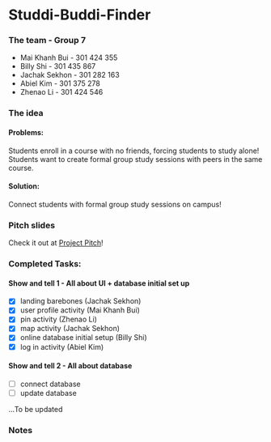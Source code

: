 # Studdi-Buddi-Finder

### The team - Group 7
- Mai Khanh Bui - 301 424 355
- Billy Shi - 301 435 867
- Jachak Sekhon - 301 282 163
- Abiel Kim - 301 375 278
- Zhenao Li - 301 424 546

### The idea 
#### Problems: 
Students enroll in a course with no friends, forcing students to study alone! 
Students want to create formal group study sessions with peers in the same course.

#### Solution: 
Connect students with formal group study sessions on campus!

### Pitch slides
Check it out at [Project Pitch](https://youtu.be/mcLWXShvOro)!

### Completed Tasks:
#### Show and tell 1 - All about UI + database initial set up
- [x] landing barebones (Jachak Sekhon)
- [x] user profile activity (Mai Khanh Bui)
- [x] pin activity (Zhenao Li)
- [x] map activity (Jachak Sekhon)
- [x] online database initial setup (Billy Shi)
- [x] log in activity (Abiel Kim)

#### Show and tell 2 - All about database
- [ ] connect database
- [ ] update database

...To be updated

### Notes

